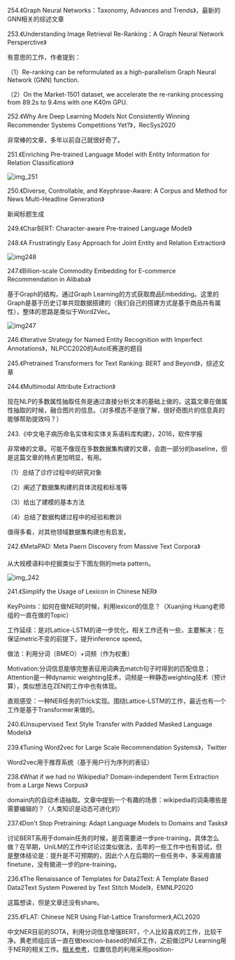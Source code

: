 254.《Graph Neural Networks：Taxonomy, Advances and Trends》，最新的GNN相关的综述文章

253.《Understanding Image Retrieval Re-Ranking：A Graph Neural Network Persperctive》

有意思的工作，作者提到：

  （1）Re-ranking can be reformulated as a high-parallelism Graph Neural Network (GNN) function.

  （2）On the Market-1501 dataset, we accelerate the re-ranking processing from 89.2s to 9.4ms with one K40m GPU.

252.《Why Are Deep Learning Models Not Consistently Winning Recommender Systems Competitions Yet?》，RecSys2020

非常棒的文章，多年以前自己就很好奇了。

251.《Enriching Pre-trained Language Model with Entity Information for Relation Classiﬁcation》

![img_251](https://ftp.bmp.ovh/imgs/2020/11/fd20de4ee9f75cfc.png)

250.《Diverse, Controllable, and Keyphrase-Aware:
A Corpus and Method for News Multi-Headline Generation》

新闻标题生成

249.《CharBERT: Character-aware Pre-trained Language Model》

248.《A Frustratingly Easy Approach for Joint Entity and Relation Extraction》

![img248](https://ftp.bmp.ovh/imgs/2020/11/34e4c031463fcc48.jpg)


247.《Billion-scale Commodity Embedding for E-commerce Recommendation in Alibaba》

基于Graph的结构，通过Graph Learning的方式获取商品Embedding。这里的Graph是基于历史订单共现数据搭建的（我们自己的搭建方式是基于商品共有属性），整体的思路是类似于Word2Vec。

![img247](https://wx4.sinaimg.cn/mw690/aba7d18bly1gk9s6fxsdhj211a0d679c.jpg)

246.《Iterative Strategy for Named Entity Recognition with Imperfect Annotations》，NLPCC2020的AutoIE赛道的题目

245.《Pretrained Transformers for Text Ranking: BERT and Beyond》，综述文章

244.《Multimodal Attribute Extraction》

现在NLP的多数属性抽取任务是通过直接分析文本的基础上做的，这篇文章在做属性抽取的时候，融合图片的信息。（对多模态不是很了解，很好奇图片的信息真的能够帮助提效吗？）

243.《中文电子病历命名实体和实体关系语料库构建》，2016，软件学报

非常棒的文章。可能不像现在多数数据集构建的文章，会跑一部分的baseline，但是这篇文章的特点更加明显，有用。

（1）总结了诊疗过程中的研究对象

（2）阐述了数据集构建的具体流程和标准等

（3）给出了建模的基本方法

（4）总结了数据构建过程中的经验和教训

值得多看，对其他领域数据集构建也有启发。

242.《MetaPAD: Meta Paern Discovery from Massive Text Corpora》

从大规模语料中挖掘类似于下图左侧的meta pattern。

![img_242](https://wx2.sinaimg.cn/mw690/aba7d18bly1gjmynkys55j20np0gadka.jpg)

241.《Simplify the Usage of Lexicon in Chinese NER》

KeyPoints：如何在做NER的时候，利用lexicon的信息？（Xuanjing Huang老师组的一直在做的Topic）

工作延续：是对Lattice-LSTM的进一步优化，相关工作还有一些，主要解决：在保证metric不变的前提下，提升inference speed。

做法：利用分词（BMEO）+词频（作为权重）

Motivation:分词信息能够完整表征用词典去match句子时得到的匹配信息；Attention是一种dynamic weighting技术，词频是一种静态weighting技术（预计算），类似想法在ZEN的工作中也有体现。

直观感受：一种NER任务的Trick实现。围绕Lattice-LSTM的工作，最近也有一个工作是基于Transformer来做的。

240.《Unsupervised Text Style Transfer with Padded Masked Language Models》

239.《Tuning Word2vec for Large Scale Recommendation Systems》，Twitter

Word2vec用于推荐系统（基于用户行为序列的表征）

238.《What if we had no Wikipedia? Domain-independent Term Extraction from a Large News Corpus》

domain内的自动术语抽取。文章中提到一个有趣的场景：wikipedia的词条哪些是需要编辑的？（人类知识是动态可进化的）

237.《Don’t Stop Pretraining: Adapt Language Models to Domains and Tasks》

讨论BERT系用于domain任务的时候，是否需要进一步pre-training，具体怎么做？在早期，UniLM的工作中讨论过类似做法，去年的一些工作中也有尝试，但是整体结论是：提升是不可预期的，因此个人在后期的一些任务中，多采用直接finetune，没有做进一步的pre-training。

236.《The Renaissance of Templates for Data2Text: A Template Based Data2Text System Powered by Text Stitch Model》，EMNLP2020

这篇想读，但是文章还没有share。

235.《FLAT: Chinese NER Using Flat-Lattice Transformer》,ACL2020

中文NER目前的SOTA，利用分词信息增强BERT，个人比较喜欢的工作，比较干净。黄老师组应该一直在做lexicion-based的NER工作，之前做过PU Learning用于NER的相关工作。[相关参考](https://mp.weixin.qq.com/s?__biz=MzIwNzc2NTk0NQ==&mid=2247497102&idx=1&sn=cedddfa134b0a2e0ca30b3f033560eb2&chksm=970fdd58a078544e75a84939682ca36a3dc412c93853f5377d3a17dcc3c5c399567994a34ea1&scene=178#rd)，位置信息的利用采用position-
